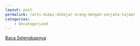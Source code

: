 ```yaml
---
layout: post
permalink: /arti-mimpi-dikejar-orang-dengan-senjata-tajam/
categories:
    - Uncategorized
---
```


[Baca Selengkapnya](/06)
